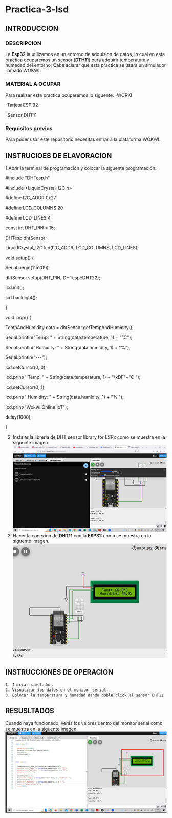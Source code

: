 # Practica-3-lsd
## INTRODUCCION
### DESCRIPCION 
La **Esp32** la utilizamos en un entorno de adquision de datos, lo cual en esta practica ocuparemos un sensor (**DTH11**) para adquirir temperatura y humedad del entorno; Cabe aclarar que esta practica se usara un simulador llamado WOKWI.
### MATERIAL A OCUPAR
Para realizar esta practica ocuparemos lo siguente:
-WORKI

-Tarjeta ESP 32

-Sensor DHT11

### Requisitos previos
Para poder usar este repositorio necesitas entrar a la plataforma WOKWI.
## INSTRUCIOES DE ELAVORACION 
1.Abrir la terminal de programación y colocar la siguente programación:
 
#include "DHTesp.h"

#include <LiquidCrystal_I2C.h>

#define I2C_ADDR    0x27

#define LCD_COLUMNS 20

#define LCD_LINES   4

const int DHT_PIN = 15;

DHTesp dhtSensor;

LiquidCrystal_I2C lcd(I2C_ADDR, LCD_COLUMNS, LCD_LINES);

void setup() {

  Serial.begin(115200);
  
  dhtSensor.setup(DHT_PIN, DHTesp::DHT22);
  
  lcd.init();
  
  lcd.backlight();

}

void loop() {

  TempAndHumidity  data = dhtSensor.getTempAndHumidity();
  
  Serial.println("Temp: " + String(data.temperature, 1) + "°C");
  
  Serial.println("Humidity: " + String(data.humidity, 1) + "%");
  
  Serial.println("---");
  
  lcd.setCursor(0, 0);
  
  lcd.print("  Temp: " + String(data.temperature, 1) + "\xDF"+"C  ");
  
  lcd.setCursor(0, 1);
  
  lcd.print(" Humidity: " + String(data.humidity, 1) + "% ");
  
  lcd.print("Wokwi Online IoT");

  delay(1000);
  
}

2. Instalar la libreria de DHT sensor library for ESPx como se muestra en la siguente imagen.
![](https://github.com/nijs17/Practica-2-sensor-DHT22/blob/main/LIB.png)
3. Hacer la conexion de **DHT11** con la **ESP32** como se muestra en la siguente imagen.
![](https://github.com/nijs17/Practica-3-lsd/blob/main/3c.png)

## INSTRUCCIONES DE OPERACION 

    1. Iniciar simulador.
    2. Visualizar los datos en el monitor serial.
    3. Colocar la temperatura y humedad dando doble click al sensor DHT11
## RESUSLTADOS
Cuando haya funcionado, verás los valores dentro del monitor serial como se muestra en la siguente imagen.
![](https://github.com/nijs17/Practica-3-lsd/blob/main/3val.png)
